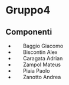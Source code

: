 # Gruppo4
## Componenti
- &nbsp;&nbsp;&nbsp;&nbsp;&nbsp;&nbsp;Baggio Giacomo
- &nbsp;&nbsp;&nbsp;&nbsp;&nbsp;&nbsp;Biscontin Alex
- &nbsp;&nbsp;&nbsp;&nbsp;&nbsp;&nbsp;Caragata Adrian
- &nbsp;&nbsp;&nbsp;&nbsp;&nbsp;&nbsp;Zampol Mateus
- &nbsp;&nbsp;&nbsp;&nbsp;&nbsp;&nbsp;Piaia Paolo
- &nbsp;&nbsp;&nbsp;&nbsp;&nbsp;&nbsp;Zanotto Andrea

